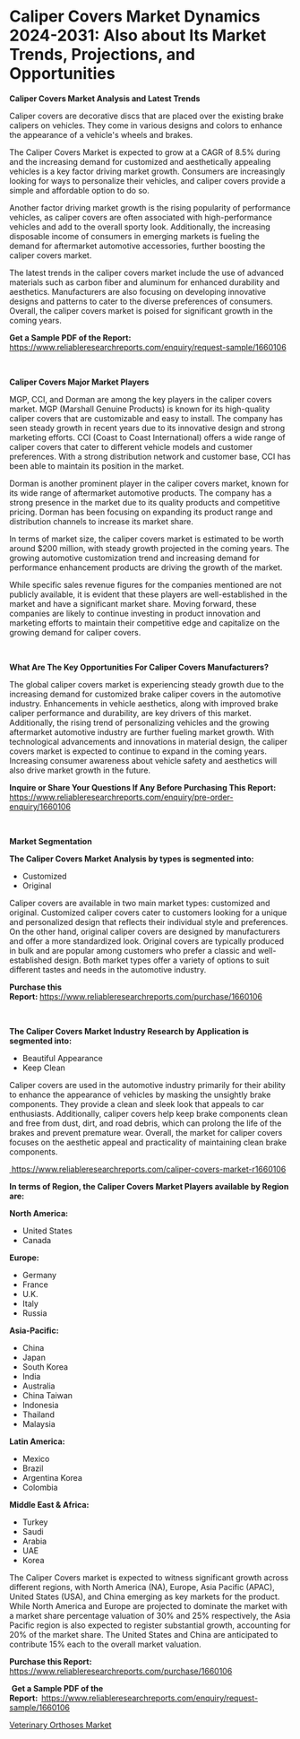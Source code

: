 <p><h1>Caliper Covers Market Dynamics 2024-2031: Also about Its Market Trends, Projections, and Opportunities</h1></p><p><strong>Caliper Covers Market Analysis and Latest Trends</strong></p>
<p><p>Caliper covers are decorative discs that are placed over the existing brake calipers on vehicles. They come in various designs and colors to enhance the appearance of a vehicle's wheels and brakes.</p><p>The Caliper Covers Market is expected to grow at a CAGR of 8.5% during and the increasing demand for customized and aesthetically appealing vehicles is a key factor driving market growth. Consumers are increasingly looking for ways to personalize their vehicles, and caliper covers provide a simple and affordable option to do so.</p><p>Another factor driving market growth is the rising popularity of performance vehicles, as caliper covers are often associated with high-performance vehicles and add to the overall sporty look. Additionally, the increasing disposable income of consumers in emerging markets is fueling the demand for aftermarket automotive accessories, further boosting the caliper covers market.</p><p>The latest trends in the caliper covers market include the use of advanced materials such as carbon fiber and aluminum for enhanced durability and aesthetics. Manufacturers are also focusing on developing innovative designs and patterns to cater to the diverse preferences of consumers. Overall, the caliper covers market is poised for significant growth in the coming years.</p></p>
<p><strong>Get a Sample PDF of the Report:&nbsp;</strong> <a href="https://www.reliableresearchreports.com/enquiry/request-sample/1660106">https://www.reliableresearchreports.com/enquiry/request-sample/1660106</a></p>
<p>&nbsp;</p>
<p><strong>Caliper Covers Major Market Players</strong></p>
<p><p>MGP, CCI, and Dorman are among the key players in the caliper covers market. MGP (Marshall Genuine Products) is known for its high-quality caliper covers that are customizable and easy to install. The company has seen steady growth in recent years due to its innovative design and strong marketing efforts. CCI (Coast to Coast International) offers a wide range of caliper covers that cater to different vehicle models and customer preferences. With a strong distribution network and customer base, CCI has been able to maintain its position in the market.</p><p>Dorman is another prominent player in the caliper covers market, known for its wide range of aftermarket automotive products. The company has a strong presence in the market due to its quality products and competitive pricing. Dorman has been focusing on expanding its product range and distribution channels to increase its market share.</p><p>In terms of market size, the caliper covers market is estimated to be worth around $200 million, with steady growth projected in the coming years. The growing automotive customization trend and increasing demand for performance enhancement products are driving the growth of the market.</p><p>While specific sales revenue figures for the companies mentioned are not publicly available, it is evident that these players are well-established in the market and have a significant market share. Moving forward, these companies are likely to continue investing in product innovation and marketing efforts to maintain their competitive edge and capitalize on the growing demand for caliper covers.</p></p>
<p>&nbsp;</p>
<p><strong>What Are The Key Opportunities For Caliper Covers Manufacturers?</strong></p>
<p><p>The global caliper covers market is experiencing steady growth due to the increasing demand for customized brake caliper covers in the automotive industry. Enhancements in vehicle aesthetics, along with improved brake caliper performance and durability, are key drivers of this market. Additionally, the rising trend of personalizing vehicles and the growing aftermarket automotive industry are further fueling market growth. With technological advancements and innovations in material design, the caliper covers market is expected to continue to expand in the coming years. Increasing consumer awareness about vehicle safety and aesthetics will also drive market growth in the future.</p></p>
<p><strong>Inquire or Share Your Questions If Any Before Purchasing This Report:</strong> <a href="https://www.reliableresearchreports.com/enquiry/pre-order-enquiry/1660106">https://www.reliableresearchreports.com/enquiry/pre-order-enquiry/1660106</a></p>
<p>&nbsp;</p>
<p><strong>Market Segmentation</strong></p>
<p><strong>The Caliper Covers Market Analysis by types is segmented into:</strong></p>
<p><ul><li>Customized</li><li>Original</li></ul></p>
<p><p>Caliper covers are available in two main market types: customized and original. Customized caliper covers cater to customers looking for a unique and personalized design that reflects their individual style and preferences. On the other hand, original caliper covers are designed by manufacturers and offer a more standardized look. Original covers are typically produced in bulk and are popular among customers who prefer a classic and well-established design. Both market types offer a variety of options to suit different tastes and needs in the automotive industry.</p></p>
<p><strong>Purchase this Report:&nbsp;</strong><a href="https://www.reliableresearchreports.com/purchase/1660106">https://www.reliableresearchreports.com/purchase/1660106</a></p>
<p>&nbsp;</p>
<p><strong>The Caliper Covers Market Industry Research by Application is segmented into:</strong></p>
<p><ul><li>Beautiful Appearance</li><li>Keep Clean</li></ul></p>
<p><p>Caliper covers are used in the automotive industry primarily for their ability to enhance the appearance of vehicles by masking the unsightly brake components. They provide a clean and sleek look that appeals to car enthusiasts. Additionally, caliper covers help keep brake components clean and free from dust, dirt, and road debris, which can prolong the life of the brakes and prevent premature wear. Overall, the market for caliper covers focuses on the aesthetic appeal and practicality of maintaining clean brake components.</p></p>
<p><a href="https://www.reliableresearchreports.com/caliper-covers-market-r1660106">&nbsp;https://www.reliableresearchreports.com/caliper-covers-market-r1660106</a></p>
<p><strong>In terms of Region, the Caliper Covers Market Players available by Region are:</strong></p>
<p>
    <p> <strong> North America: </strong>
        <ul>
            <li>United States</li>
            <li>Canada</li>
        </ul>
        </p> 
    <p> <strong> Europe: </strong>
        <ul>
            <li>Germany</li>
            <li>France</li>
            <li>U.K.</li>
            <li>Italy</li>
            <li>Russia</li>
        </ul>
        </p> 
    <p> <strong> Asia-Pacific: </strong>
        <ul>
            <li>China</li>
            <li>Japan</li>
            <li>South Korea</li>
            <li>India</li>
            <li>Australia</li>
            <li>China Taiwan</li>
            <li>Indonesia</li>
            <li>Thailand</li>
            <li>Malaysia</li>
        </ul>
        </p> 
    <p> <strong> Latin America: </strong>
        <ul>
            <li>Mexico</li>
            <li>Brazil</li>
            <li>Argentina Korea</li>
            <li>Colombia</li>
        </ul>
        </p> 
    <p> <strong> Middle East & Africa: </strong>
        <ul>
            <li>Turkey</li>
            <li>Saudi</li>
            <li>Arabia</li>
            <li>UAE</li>
            <li>Korea</li>
        </ul>
    </p>
    </p>
<p><p>The Caliper Covers market is expected to witness significant growth across different regions, with North America (NA), Europe, Asia Pacific (APAC), United States (USA), and China emerging as key markets for the product. While North America and Europe are projected to dominate the market with a market share percentage valuation of 30% and 25% respectively, the Asia Pacific region is also expected to register substantial growth, accounting for 20% of the market share. The United States and China are anticipated to contribute 15% each to the overall market valuation.</p></p>
<p><strong>Purchase this Report: </strong><a href="https://www.reliableresearchreports.com/purchase/1660106">https://www.reliableresearchreports.com/purchase/1660106</a></p>
<p>&nbsp;<strong>Get a Sample PDF of the Report:&nbsp;&nbsp;</strong><a href="https://www.reliableresearchreports.com/enquiry/request-sample/1660106">https://www.reliableresearchreports.com/enquiry/request-sample/1660106</a></p>
<p><strong></strong></p>
<p><p><a href="https://meowing-lemming-dd3.notion.site/Veterinary-Orthoses-Market-Size-Market-Outlook-and-Market-Forecast-2024-to-2031-8ffc66b4e04e4d5f84a5c0eebd4c86db">Veterinary Orthoses Market</a></p></p>